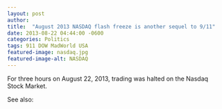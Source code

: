 ```yaml
---
layout: post
author: 
title:  "August 2013 NASDAQ flash freeze is another sequel to 9/11"
date: 2013-08-22 04:44:00 -0600
categories: Politics
tags: 911 DOW MadWorld USA
featured-image: nasdaq.jpg
featured-image-alt: NASDAQ
---
```

For three hours on August 22, 2013, trading was halted on the Nasdaq Stock Market. 

<a href="https://en.wikipedia.org/wiki/August_2013_NASDAQ_flash_freeze" data-iframely-url></a>

See also: 
<a href="http://thenewworldpost.com/politics/2022/02/22/9-11-sequence.html" data-iframely-url></a>
